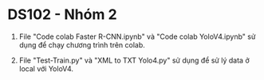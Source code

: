 # DS102 - Nhóm 2
1. File "Code colab Faster R-CNN.ipynb" và "Code colab YoloV4.ipynb" sử dụng để chạy chương trình trên colab.

2. File "Test-Train.py" và "XML to TXT Yolo4.py" sử dụng để sử lý data ở local với YoloV4.

